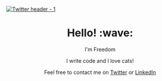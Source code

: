 [![Twitter header - 1](https://user-images.githubusercontent.com/56381169/109056071-d4a8c600-7694-11eb-964f-a490f54780cd.png)](https://freedomevenden.com/)

<h1 align="center">Hello! :wave:</h1>
<p align="center">I'm Freedom</p>
<p align="center">I write code and I love cats!</p>
<p align="center">
  Feel free to contact me on <a href="https://twitter.com/f3veDev">Twitter</a> or <a href="https://www.linkedin.com/in/freedom-evenden-dev/">LinkedIn</a>
</p>
